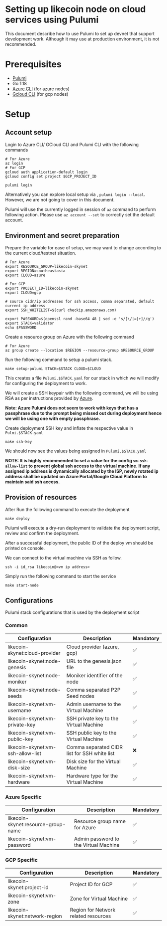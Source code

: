 # Setting up likecoin node on cloud services using Pulumi

This document describe how to use Pulumi to set up devnet that support development work. Although it may use at production environment, it is not recommended.

# Prerequisites

- [Pulumi](https://www.pulumi.com/docs/get-started/install/)
- Go 1.18
- [Azure CLI](https://docs.microsoft.com/en-us/cli/azure/install-azure-cli-macos) (for azure nodes)
- [Gcloud CLI](https://cloud.google.com/sdk/docs/install-sdk) (for gcp nodes)

# Setup

## Account setup

Login to Azure CLI/ GCloud CLI and Pulumi CLI with the following commands

```
# For Azure
az login
# For GCP
gcloud auth application-default login
gcloud config set project $GCP_PROJECT_ID

pulumi login
```

Alternatively you can explore local setup via , `pulumi login --local`. However, we are not going to cover in this document.

Pulumi will use the currently logged in session of `az` command to perform following action. Please use `az account --set` to correctly set the default account.

## Environment and secret preparation

Prepare the variable for ease of setup, we may want to change according to the current cloud/testnet situation.

```
# For Azure
export RESOURCE_GROUP=likecoin-skynet
export REGION=southeastasia
export CLOUD=azure

# For GCP
export PROJECT_ID=likecoin-skynet
export CLOUD=gcp

# source cidr/ip addresses for ssh access, comma separated, default current ip address
export SSH_WHITELIST=$(curl checkip.amazonaws.com)

export PASSWORD=$(openssl rand -base64 48 | sed -e 's/[\/|=|+]//g')
export STACK=validator
echo $PASSWORD
```

Create a resource group on Azure with the following command

```
# For Azure
az group create --location $REGION --resource-group $RESOURCE_GROUP
```

Run the following command to setup a pulumi stack.

```
make setup-pulumi STACK=$STACK CLOUD=$CLOUD
```

This creates a file `Pulumi.$STACK.yaml` for our stack in which we will modify for configuring the deployment to work.

We will create a SSH keypair with the following command, we will be using RSA as per instructions provided by [Azure](https://docs.microsoft.com/en-us/azure/virtual-machines/linux/ssh-from-windows#create-an-ssh-key-pair).

**Note: Azure Pulumi does not seem to work with keys that has a passphrase due to the prompt being missed out during deployment hence we will be using one with empty passphrase.**

Create deployment SSH key and inflate the respective value in `Pulmi.$STACK.yaml`

```
make ssh-key
```

We should now see the values being assigned in `Pulumi.$STACK.yaml`

**NOTE: It is highly recommended to set a value for the config `vm-ssh-allow-list` to prevent global ssh access to the virtual machine. If any assigned ip address is dynamically allocated by the ISP, newly rotated ip address shall be updated on Azure Portal/Google Cloud Platform to maintain said ssh access.**

## Provision of resources

After Run the following command to execute the deployment

```
make deploy
```

Pulumi will execute a dry-run deployment to validate the deployment script, review and confirm the deployment.

After a successful deployment, the public ID of the deploy vm should be printed on console.

We can connect to the virtual machine via SSH as follow.

```
ssh -i id_rsa likecoin@<vm ip address>
```

Simply run the following command to start the service

```
make start-node
```

## Configurations

Pulumi stack configurations that is used by the deployment script

### Common

| Configuration                     | Description                                  | Mandatory |
| --------------------------------- | -------------------------------------------- | --------- |
| likecoin-skynet:cloud-provider    | Cloud provider (azure, gcp)                  | ✅        |
| likecoin-skynet:node-genesis      | URL to the genesis.json file                 | ✅        |
| likecoin-skynet:node-moniker      | Moniker identifier of the node               | ✅        |
| likecoin-skynet:node-seeds        | Comma separated P2P Seed nodes               | ✅        |
| likecoin-skynet:vm-username       | Admin username to the Virtual Machine        | ✅        |
| likecoin-skynet:vm-private-key    | SSH private key to the Virtual Machine       | ✅        |
| likecoin-skynet:vm-public-key     | SSH public key to the Virtual Machine        | ✅        |
| likecoin-skynet:vm-ssh-allow-list | Comma separated CIDR list for SSH white list | ❌        |
| likecoin-skynet:vm-disk-size      | Disk size for the Virtual Machine            | ✅        |
| likecoin-skynet:vm-hardware       | Hardware type for the Virtual Machine        | ✅        |

### Azure Specific

| Configuration                       | Description                           | Mandatory |
| ----------------------------------- | ------------------------------------- | --------- |
| likecoin-skynet:resource-group-name | Resource group name for Azure         | ✅        |
| likecoin-skynet:vm-password         | Admin password to the Virtual Machine | ✅        |

### GCP Specific

| Configuration                  | Description                          | Mandatory |
| ------------------------------ | ------------------------------------ | --------- |
| likecoin-skynet:project-id     | Project ID for GCP                   | ✅        |
| likecoin-skynet:vm-zone        | Zone for Virtual Machine             | ✅        |
| likecoin-skynet:network-region | Region for Network related resources | ✅        |
